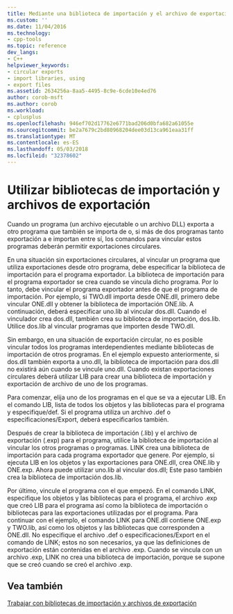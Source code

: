 ```yaml
---
title: Mediante una biblioteca de importación y el archivo de exportación | Documentos de Microsoft
ms.custom: ''
ms.date: 11/04/2016
ms.technology:
- cpp-tools
ms.topic: reference
dev_langs:
- C++
helpviewer_keywords:
- circular exports
- import libraries, using
- export files
ms.assetid: 2634256a-8aa5-4495-8c9e-6cde10e4ed76
author: corob-msft
ms.author: corob
ms.workload:
- cplusplus
ms.openlocfilehash: 946ef702d17762e6771bad206d0bfa682a61055e
ms.sourcegitcommit: be2a7679c2bd80968204dee03d13ca961eaa31ff
ms.translationtype: MT
ms.contentlocale: es-ES
ms.lasthandoff: 05/03/2018
ms.locfileid: "32378602"
---
```

# <a name="using-an-import-library-and-export-file"></a>Utilizar bibliotecas de importación y archivos de exportación
Cuando un programa (un archivo ejecutable o un archivo DLL) exporta a otro programa que también se importa de o, si más de dos programas tanto exportación a e importan entre sí, los comandos para vincular estos programas deberán permitir exportaciones circulares.  
  
 En una situación sin exportaciones circulares, al vincular un programa que utiliza exportaciones desde otro programa, debe especificar la biblioteca de importación para el programa exportador. La biblioteca de importación para el programa exportador se crea cuando se vincula dicho programa. Por lo tanto, debe vincular el programa exportador antes de que el programa de importación. Por ejemplo, si TWO.dll importa desde ONE.dll, primero debe vincular ONE.dll y obtener la biblioteca de importación ONE.lib. A continuación, deberá especificar uno.lib al vincular dos.dll. Cuando el vinculador crea dos.dll, también crea su biblioteca de importación, dos.lib. Utilice dos.lib al vincular programas que importen desde TWO.dll.  
  
 Sin embargo, en una situación de exportación circular, no es posible vincular todos los programas interdependientes mediante bibliotecas de importación de otros programas. En el ejemplo expuesto anteriormente, si dos.dll también exporta a uno.dll, la biblioteca de importación para dos.dll no existirá aún cuando se vincule uno.dll. Cuando existan exportaciones circulares deberá utilizar LIB para crear una biblioteca de importación y exportación de archivo de uno de los programas.  
  
 Para comenzar, elija uno de los programas en el que se va a ejecutar LIB. En el comando LIB, lista de todos los objetos y las bibliotecas para el programa y especifique/def. Si el programa utiliza un archivo .def o especificaciones/Export, deberá especificarlos también.  
  
 Después de crear la biblioteca de importación (.lib) y el archivo de exportación (.exp) para el programa, utilice la biblioteca de importación al vincular los otros programas o programas. LINK crea una biblioteca de importación para cada programa exportador que genere. Por ejemplo, si ejecuta LIB en los objetos y las exportaciones para ONE.dll, crea ONE.lib y ONE.exp. Ahora puede utilizar uno.lib al vincular dos.dll; Este paso también crea la biblioteca de importación dos.lib.  
  
 Por último, vincule el programa con el que empezó. En el comando LINK, especifique los objetos y las bibliotecas para el programa, el archivo .exp que creó LIB para el programa así como la biblioteca de importación o bibliotecas para las exportaciones utilizadas por el programa. Para continuar con el ejemplo, el comando LINK para ONE.dll contiene ONE.exp y TWO.lib, así como los objetos y las bibliotecas que corresponden a ONE.dll. No especifique el archivo .def o especificaciones/Export en el comando de LINK; estos no son necesarios, ya que las definiciones de exportación están contenidas en el archivo .exp. Cuando se vincula con un archivo .exp, LINK no crea una biblioteca de importación, porque se supone que se creó cuando se creó el archivo .exp.  
  
## <a name="see-also"></a>Vea también  
 [Trabajar con bibliotecas de importación y archivos de exportación](../../build/reference/working-with-import-libraries-and-export-files.md)